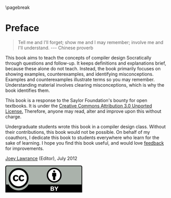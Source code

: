 \pagebreak

Preface
=======

> Tell me and I'll forget; show me and I may remember; involve me and I'll understand.
--- Chinese proverb

This book aims to teach the concepts of compiler design Socratically through questions and follow-up.
It keeps definitions and explanations brief, because these alone do not teach.
Instead, the book primarily focuses on showing examples, counterexamples, and identifying misconceptions.
Examples and counterexamples illustrate terms so you may remember.
Understanding material involves clearing misconceptions, which is why the book identifies them.

This book is a response to the Saylor Foundation's bounty for open textbooks.
It is under the [Creative Commons Attribution 3.0 Unported License.](http://creativecommons.org/licenses/by/3.0/)
Therefore, anyone may read, alter and improve upon this without charge.

Undergraduate students wrote this book in a compiler design class.
Without their contributions, this book would not be possible.
On behalf of my coauthors, I dedicate this book to students everywhere who learn for the sake of learning.
I hope you find this book useful, and would love [feedback](https://github.com/lawrancej/CompilerDesign) for improvements.

[Joey Lawrance](mailto:joey.lawrance@gmail.com) (Editor), July 2012

[![CC-BY](images/cc-by.svg)](http://creativecommons.org/licenses/by/3.0/)
